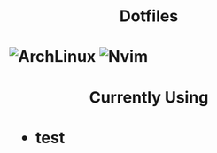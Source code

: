 <h1><p align="center">Dotfiles</p><h1>

![ArchLinux](https://user-images.githubusercontent.com/114831362/222737604-8c16f227-f977-40a3-875c-34835bf05d4e.png)
![Nvim](https://user-images.githubusercontent.com/114831362/222738215-803618b4-660e-4e6c-8a33-4d4d378a157d.png)
  
<h1><p align="center">Currently Using</p><h1>
<ul>
  <li>test  </li>
</ul>
  

